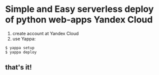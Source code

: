 # Simple and Easy serverless deploy of python web-apps Yandex Cloud

1. create account at Yandex Cloud
2. use Yappa:
```shell
$ yappa setup
$ yappa deploy
 ``` 

## that's it!


